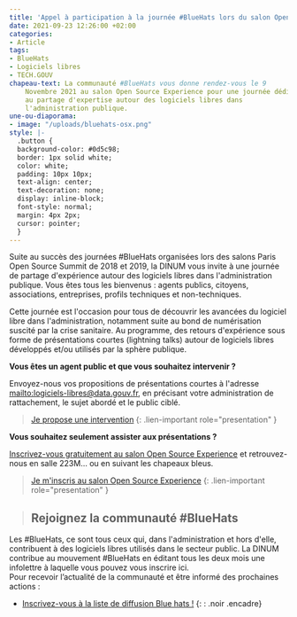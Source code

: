 ```yaml
---
title: 'Appel à participation à la journée #BlueHats lors du salon Open Source Experience 2021'
date: 2021-09-23 12:26:00 +02:00
categories:
- Article
tags:
- BlueHats
- Logiciels libres
- TECH.GOUV
chapeau-text: La communauté #BlueHats vous donne rendez-vous le 9
	Novembre 2021 au salon Open Source Experience pour une journée dédiée
	au partage d'expertise autour des logiciels libres dans
	l'administration publique.
une-ou-diaporama:
- image: "/uploads/bluehats-osx.png"
style: |-
  .button {
  background-color: #0d5c98;
  border: 1px solid white;
  color: white;
  padding: 10px 10px;
  text-align: center;
  text-decoration: none;
  display: inline-block;
  font-style: normal;
  margin: 4px 2px;
  cursor: pointer;
  }
---
```


Suite au succès des journées #BlueHats organisées lors des salons Paris Open Source Summit de 2018 et 2019, la DINUM vous invite à une journée de partage d'expérience autour des logiciels libres dans l'administration publique. Vous êtes tous les bienvenus : agents publics, citoyens, associations, entreprises, profils techniques et non-techniques. 

Cette journée est l'occasion pour tous de découvrir les avancées du logiciel libre dans l'administration, notamment suite au bond de numérisation suscité par la crise sanitaire. Au programme, des retours d'expérience sous forme de présentations courtes (lightning talks) autour de logiciels libres développés et/ou utilisés par la sphère publique. 

**Vous êtes un agent public et que vous souhaitez intervenir ?**

Envoyez-nous vos propositions de présentations courtes à l'adresse [mailto:logiciels-libres@data.gouv.fr](logiciels-libres@data.gouv.fr), en précisant votre administration de rattachement, le sujet abordé et le public ciblé. 

> [Je propose une intervention](mailto:logiciels-libres@data.gouv.fr)
{: .lien-important role="presentation" }

**Vous souhaitez seulement assister aux présentations ?**

[Inscrivez-vous gratuitement au salon Open Source Experience](https://www.opensource-experience.com/) et retrouvez-nous en salle 223M… ou en suivant les chapeaux bleus.

> [Je m'inscris au salon Open Source Experience](https://www.opensource-experience.com/)
{: .lien-important role="presentation" }

> ## Rejoignez la communauté #BlueHats ##
Les #BlueHats, ce sont tous ceux qui, dans l'administration et hors d'elle, contribuent à des logiciels libres utilisés dans le secteur public. La DINUM contribue au mouvement #BlueHats en éditant tous les deux mois une infolettre à laquelle vous pouvez vous inscrire ici. 
<br/>
Pour recevoir l’actualité de la communauté et être informé des prochaines actions :
* [Inscrivez-vous à la liste de diffusion Blue hats !](https://infolettres.etalab.gouv.fr/subscribe/bluehats@mail.etalab.studio)
{: : .noir .encadre}
